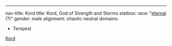---
nav-title: Kord
title: Kord, God of Strength and Storms
statbox:
  race: "[eternal](/races/eternals) (?)"
  gender: male
  alignment: chaotic neutral
  domains:
  - Tempest

[Kord](https://en.wikipedia.org/wiki/Kord_(Greyhawk))
